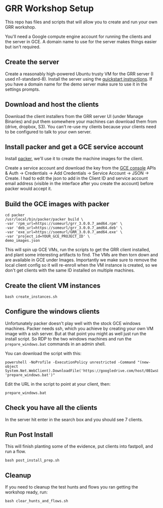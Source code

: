 # GRR Workshop Setup

This repo has files and scripts that will allow you to create and run your own GRR workshop.

You'll need a Google compute engine account for running the clients and the server in GCE. A domain name to use for the server makes things easier but isn't required.

## Create the server

Create a reasonably high-powered Ubuntu trusty VM for the GRR server (I used n1-standard-8). Install the server using the [quickstart instructions](https://github.com/google/grr-doc/blob/master/quickstart.adoc). If you have a domain name for the demo server make sure to use it in the settings prompts.

## Download and host the clients

Download the client installers from the GRR server UI (under Manage Binaries) and put them somewhere your machines can download them from (drive, dropbox, S3). You can't re-use my clients because your clients need to be configured to talk to your own server.

## Install packer and get a GCE service account

Install [packer](https://packer.io/), we'll use it to create the machine images for the client.

Create a service account and download the key from the [GCE console](https://console.developers.google.com) APIs & Auth -> Credentials -> Add Credentials -> Service Account -> JSON -> Create. I had to edit the json to add in the Client ID and service account email address (visible in the interface after you create the account) before packer would accept it.

## Build the GCE images with packer

```
cd packer
/usr/local/bin/packer/packer build \
-var 'rpm_url=https://someurl/grr_3.0.0.7_amd64.rpm' \
-var 'deb_url=https://someurl/grr_3.0.0.7_amd64.deb' \
-var 'exe_url=https://soemurl/GRR_3.0.0.7_amd64.exe' \
-var 'project_id=YOUR_GCE_PROJECT_ID' \
demo_images.json
```

This will spin up GCE VMs, run the scripts to get the GRR client installed, and plant some interesting artifacts to find. The VMs are then torn down and are available in GCE under Images. Importantly we make sure to remove the local client config so it will re-enroll when the VM instance is created, so we don't get clients with the same ID installed on multiple machines.

## Create the client VM instances

```
bash create_instances.sh
```
## Configure the windows clients

Unfortunately packer doesn't play well with the stock GCE windows machines.
Packer needs ssh, which you achieve by creating your own VM image with a ssh
server.  But at that point you might as well just run the install script. So RDP
to the two windows machines and run the `prepare_windows.bat` commands in an
admin shell.

You can download the script with this:
```
powershell -NoProfile -ExecutionPolicy unrestricted -Command "(new-object System.Net.WebClient).DownloadFile('https://googledrive.com/host/0B1wsLqFoT7i2fjI5TjYtUGZuVTBCTVNYWGpsNjZnc0tQLWROWW91WHlaaWV2YVprN2NOSEE/prepare_windows.bat', 'prepare_windows.bat')"
```
Edit the URL in the script to point at your client, then:

```
prepare_windows.bat
```

## Check you have all the clients

In the server hit enter in the search box and you should see 7 clients.

## Run Post Install

This will finish planting some of the evidence, put clients into fastpoll, and
run a flow.

```
bash post_install_prep.sh
```

## Cleanup

If you need to cleanup the test hunts and flows you ran getting the workshop
ready, run:

```
bash clear_hunts_and_flows.sh
```
